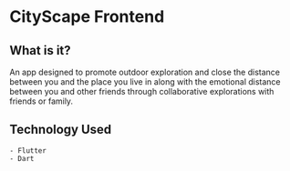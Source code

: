# CityScape Frontend

## What is it?

An app designed to promote outdoor exploration and close the distance between you and the place you live in along with the emotional distance between you and other friends through collaborative explorations with friends or family.

## Technology Used
    - Flutter
    - Dart



